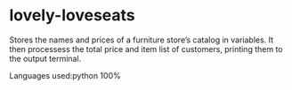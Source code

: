 # lovely-loveseats
Stores the names and prices of a furniture store’s catalog in variables. It then processess the total price and item list of customers, printing them to the output terminal.

Languages used:python 100%
